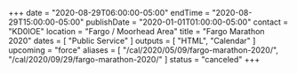 +++
date = "2020-08-29T06:00:00-05:00"
endTime = "2020-08-29T15:00:00-05:00"
publishDate = "2020-01-01T01:00:00-05:00"
contact = "KD0IOE"
location = "Fargo / Moorhead Area"
title = "Fargo Marathon 2020"
dates = [ "Public Service" ]
outputs = [ "HTML", "Calendar" ]
upcoming = "force"
aliases = [ "/cal/2020/05/09/fargo-marathon-2020/", "/cal/2020/09/29/fargo-marathon-2020/" ]
status = "canceled"
+++
